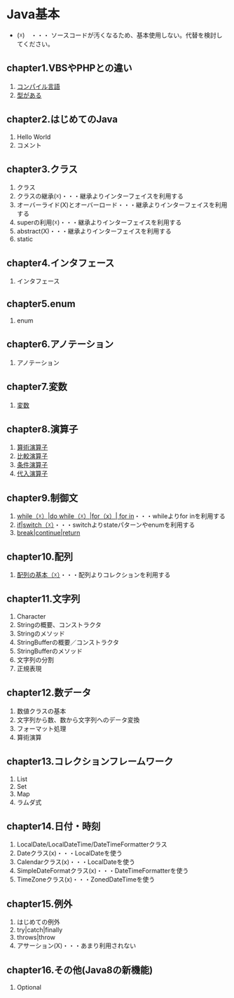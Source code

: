
# Java基本  
- (☓)　・・・  ソースコードが汚くなるため、基本使用しない。代替を検討してください。

## chapter1.VBSやPHPとの違い
1. [コンパイル言語](./doc/java-language/JavaLanguage.md)
1. [型がある](./doc/java-language/JavaLanguage.md)

## chapter2.はじめてのJava
1. Hello World
1. コメント

## chapter3.クラス
1. クラス
1. クラスの継承(☓)・・・継承よりインターフェイスを利用する
1. オーバーライド(X)とオーバーロード・・・継承よりインターフェイスを利用する
1. superの利用(☓)・・・継承よりインターフェイスを利用する
1. abstract(X)・・・継承よりインターフェイスを利用する
1. static

## chapter4.インタフェース
1. インタフェース

## chapter5.enum
1. enum

## chapter6.アノテーション
1. アノテーション

## chapter7.変数
1. [変数](http://www.javaroad.jp/java_variable.htm)

## chapter8.演算子
1. [算術演算子](http://www.javaroad.jp/java_operator1.htm)
1. [比較演算子](http://www.javaroad.jp/java_operator2.htm)
1. [条件演算子](http://www.javaroad.jp/java_operator3.htm)
1. [代入演算子](http://www.javaroad.jp/java_operator6.htm)

## chapter9.制御文
1. [while（☓）|do while（☓）|for（x）| for in](http://www.javaroad.jp/java_control1.htm)・・・whileよりfor inを利用する
1. [if|switch（☓）](http://www.javaroad.jp/java_control2.htm)・・・switchよりstateパターンやenumを利用する
1. [break|continue|return](http://www.javaroad.jp/java_control3.htm)

## chapter10.配列
1. [配列の基本（☓）](http://www.javaroad.jp/java_array1.htm)・・・配列よりコレクションを利用する

## chapter11.文字列
1. Character
1. Stringの概要、コンストラクタ
1. Stringのメソッド
1. StringBufferの概要／コンストラクタ
1. StringBufferのメソッド
1. 文字列の分割
1. 正規表現

## chapter12.数データ
1. 数値クラスの基本
1. 文字列から数、数から文字列へのデータ変換
1. フォーマット処理
1. 算術演算

## chapter13.コレクションフレームワーク
1. List
1. Set
1. Map
1. ラムダ式

## chapter14.日付・時刻
1. LocalDate/LocalDateTime/DateTimeFormatterクラス
1. Dateクラス(x)・・・LocalDateを使う
1. Calendarクラス(x)・・・LocalDateを使う
1. SimpleDateFormatクラス(x)・・・DateTimeFormatterを使う
1. TimeZoneクラス(x)・・・ZonedDateTimeを使う

## chapter15.例外
1. はじめての例外
1. try|catch|finally
1. throws|throw
1. アサーション(X)・・・あまり利用されない

## chapter16.その他(Java8の新機能)
1. Optional
